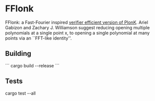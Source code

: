 # FFlonk

FFlonk: a Fast-Fourier inspired [verifier efficient version of PlonK](https://eprint.iacr.org/2021/1167). Ariel Gabizon and Zachary J. Williamson suggest reducing opening multiple polynomials at a single point x, to opening a single polynomial at many points via an ``FFT-like identity''.

## Building 

´´´
cargo build --release
´´´

## Tests

cargo test --all
